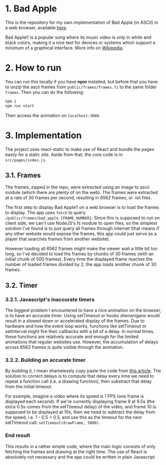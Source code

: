 # 1. Bad Apple

This is the repository for my own implementation of Bad Apple (in ASCII) in a web browser, available [here](http://www.vws-bdsmden.fr/badapple/).

Bad Apple!! is a popular song where its music video is only in white and black colors, making it a nice test for devices or systems which support a minimum of a graphical interface. More info on [Wikipedia](https://en.wikipedia.org/wiki/Bad_Apple!!).

# 2. How to run

You can run this locally if you have **npm** installed, but before that you have to unzip the ascii frames from `public/frames/frames.7z` to the same folder `frames`. Then you can do the following:

```bash
npm i
npm run start
```

Then access the animation on `localhost:3000`.

# 3. Implementation

The project uses react-static to make use of React and bundle the pages easily for a static site. Aside from that, the core code is in `src/pages/index.js`.

## 3.1. Frames

The frames, zipped in the repo, were extracted using an image to ascii module (which there are plenty of on the web). The frames were extracted at a rate of 30 frames per second, resulting in 6562 frames, or .txt files.

The first step to display Bad Apple!! on a web browser is to load the frames to display. The app uses `fetch` to query `/public/frames/bad_apple_{FRAME_NUMBER}`. Since this is supposed to run on client side, we can't use NodeJS's fs module to open files, so the simplest solution I've found is to just query all frames through internet (that means if any other website would expose the frames, this app could just serve as a player that searches frames from another website).

However loading all 6562 frames might make the viewer wait a little bit too long, so I've decided to load the frames by chunks of 30 frames (with an initial chunk of 500 frames). Every time the displayed frame reaches the number of loaded frames divided by 2, the app loads another chunk of 30 frames.

## 3.2. Timer

### 3.2.1. Javascript's inaccurate timers
The biggest problem I encountered to have a nice animation on the browser, is to have an accurate timer. Using setTimeout or hooks shenanigans would result in a slowed down or accelerated display of the frames. Due to hardware and how the event loop works, functions like setTimeout or setInterval might fire their callbacks with a bit of a delay.  In normal times, these functions are relatively accurate and enough for the limited animations that regular websites use. However, the accumulation of delays across 6562 frames is quite visible through the animation.

### 3.2.2. Building an accurate timer

By building it, I mean shamelessly copy paste the code from [this article](https://www.sitepoint.com/creating-accurate-timers-in-javascript/). The solution to correct delays is to compute that delay every time we need to repeat a function call (i.e. a drawing function), then substract that delay from the initial timeout.

For example, imagine a video where its speed is 1 FPS (one frame is displayed each second). If we're currently displaying frame 9 at 9.5s (the extra 0.5s comes from the setTimeout delay) of the video, and frame 10 is supposed to be displayed at 10s, then we need to subtract the delay from the speed, i.e. 1 - 0.5 = 0.5, and use this as the timeout for the next setTimeout call: `setTimeout(drawFrame, 5000)`.

### End result
This results in a rather simple code, where the main logic consists of only fetching the frames and drawing at the right time. The use of React is absolutely not necessary and the app could be written in plain Javascript.
